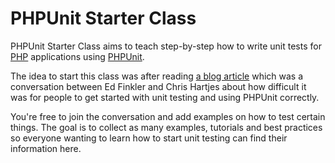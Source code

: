 # PHPUnit Starter Class

PHPUnit Starter Class aims to teach step-by-step how to write unit tests for [PHP](http://php.net) applications using [PHPUnit](http://phpunit.de).

The idea to start this class was after reading [a blog article](https://blog.engineyard.com/2013/a-conversation-about-testing-in-php) which was a conversation between Ed Finkler and Chris Hartjes about how difficult it was for people to get started with unit testing and using PHPUnit correctly.

You're free to join the conversation and add examples on how to test certain things. The goal is to collect as many examples, tutorials and best practices so everyone wanting to learn how to start unit testing can find their information here.
